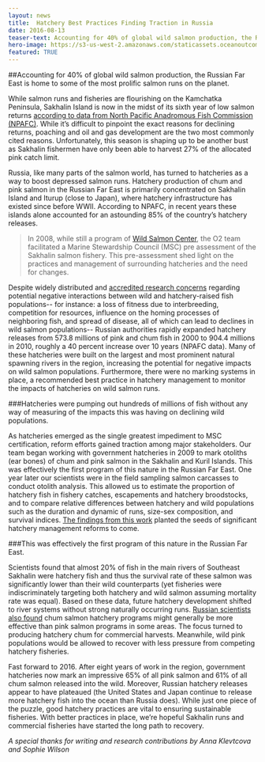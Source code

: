 ```yaml
---
layout: news
title:  Hatchery Best Practices Finding Traction in Russia
date: 2016-08-13
teaser-text: Accounting for 40% of global wild salmon production, the Russian Far East is home to some of the most prolific salmon runs on the planet. While salmon runs and fisheries are flourishing on the Kamchatka Peninsula, sadly the same cannot be said for Sakhalin Island.
hero-image: https://s3-us-west-2.amazonaws.com/staticassets.oceanoutcomes.org/news+and+analysis/hero+images/russia-salmon-hatchery-success-hero.jpg
featured: TRUE
---
```

##Accounting for 40% of global wild salmon production, the Russian Far East is home to some of the most prolific salmon runs on the planet. 

While salmon runs and fisheries are flourishing on the Kamchatka Peninsula, Sakhalin Island is now in the midst of its sixth year of low salmon returns <a href="http://www.npafc.org/new/science_statistics.html" target="_blank">according to data from North Pacific Anadromous Fish Commission (NPAFC)</a>. While it’s difficult to pinpoint the exact reasons for declining returns, poaching and oil and gas development are the two most commonly cited reasons. Unfortunately, this season is shaping up to be another bust as Sakhalin fishermen have only been able to harvest 27% of the allocated pink catch limit.

Russia, like many parts of the salmon world, has turned to hatcheries as a way to boost depressed salmon runs. Hatchery production of chum and pink salmon in the Russian Far East is primarily concentrated on Sakhalin Island and Iturup (close to Japan), where hatchery infrastructure has existed since before WWII. According to NPAFC, in recent years these islands alone accounted for an astounding 85% of the country’s hatchery releases. 

> In 2008, while still a program of <a href="http://www.wildsalmoncenter.org" target="_blank">Wild Salmon Center</a>, the O2 team facilitated a Marine Stewardship Council (MSC) pre assessment of the Sakhalin salmon fishery. This pre-assessment shed light on the practices and management of surrounding hatcheries and the need for changes.

Despite widely distributed and <a href="http://www.stateofthesalmon.org/pdfs/EBF_Volume94_Introduction.pdf" target="_blank">accredited research concerns</a> regarding potential negative interactions between wild and hatchery-raised fish populations-- for instance: a loss of fitness due to interbreeding, competition for resources, influence on the homing processes of neighboring fish, and spread of disease, all of which can lead to declines in wild salmon populations--  Russian authorities rapidly expanded hatchery releases from 573.8 millions of pink and chum fish in 2000 to 904.4 millions in 2010, roughly a 40 percent increase over 10 years (NPAFC data). Many of these hatcheries were built on the largest and most prominent natural spawning rivers in the region, increasing the potential for negative impacts on wild salmon populations. Furthermore, there were no marking systems in place, a recommended  best practice in hatchery management to monitor the impacts of hatcheries on wild salmon runs. 

###Hatcheries were pumping out hundreds of millions of fish without any way of measuring of the impacts this was having on declining wild populations.

As hatcheries emerged as the single greatest impediment to MSC certification, reform efforts gained traction among major stakeholders. Our team began working with government hatcheries in 2009 to mark otoliths (ear bones) of chum and pink salmon in the Sakhalin and Kuril Islands. This was effectively the first program of this nature in the Russian Far East. One year later our scientists were in the field sampling salmon carcasses to conduct otolith analysis. This allowed us to estimate the proportion of hatchery fish in fishery catches, escapements and hatchery broodstocks, and to compare relative differences between hatchery and wild populations such as the duration and dynamic of runs, size-sex composition, and survival indices. <a href="https://s3-us-west-2.amazonaws.com/staticassets.oceanoutcomes.org/news+and+analysis/Findings+from+Sakhalin+otolith+marking+research+RU.pdf">The findings from this work</a> planted the seeds of significant hatchery management reforms to come.

###This was effectively the first program of this nature in the Russian Far East.

Scientists found that almost 20% of fish in the main rivers of Southeast Sakhalin were hatchery fish and thus the survival rate of these salmon was significantly lower than their wild counterparts (yet fisheries were indiscriminately targeting both hatchery and wild salmon assuming mortality rate was equal). Based on these data, future hatchery development shifted to river systems without strong naturally occurring runs. <a href="http://www.vniro.ru/files/trydi_vniro/archive/153-7.pdf" target="_blank">Russian scientists also found</a> chum salmon hatchery programs might generally be more effective than pink salmon programs in some areas. The focus turned to producing hatchery chum for commercial harvests. Meanwhile, wild pink populations would be allowed to recover with less pressure from competing hatchery fisheries.

Fast forward to 2016. After eight years of work in the region, government hatcheries now mark an impressive 65% of all pink salmon and 61% of all chum salmon released into the wild. Moreover, Russian hatchery releases appear to have plateaued (the United States and Japan continue to release more hatchery fish into the ocean than Russia does). While just one piece of the puzzle, good hatchery practices are vital to ensuring sustainable fisheries. With better practices in place, we’re hopeful Sakhalin runs and commercial fisheries have started the long path to recovery.

*A special thanks for writing and research contributions by Anna Klevtcova and Sophie Wilson*
